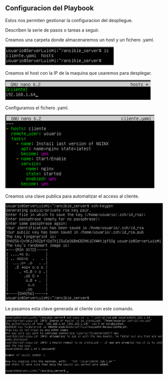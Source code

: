 ## Configuracion del Playbook

Estos nos permiten gestionar la configuracion del despliegue.

Describen la serie de pasos o tareas a seguir.

Creamos una carpeta donde almacenaremos un host y un fichero .yaml.

![foto1](https://github.com/lmrs-06/Ansible/blob/main/extras/configuracion/carpeta.PNG)

Creamos el host con la IP de la maquina que usaremos para desplegar.

![foto2](https://github.com/lmrs-06/Ansible/blob/main/extras/configuracion/host.PNG)

Configuramos el fichero .yaml.

![foto3](https://github.com/lmrs-06/Ansible/blob/main/extras/configuracion/config.PNG)

Creamos una clave publica para automatizar el acceso al cliente.

![foto4](https://github.com/lmrs-06/Ansible/blob/main/extras/configuracion/clave.PNG)

Le pasamos esta clave generada al cliente con este comando.

![foto5](https://github.com/lmrs-06/Ansible/blob/main/extras/configuracion/pasarkey.PNG)
